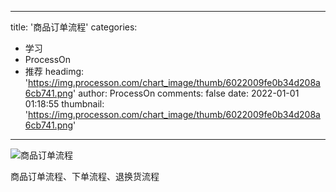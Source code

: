 
---
title: '商品订单流程'
categories: 
 - 学习
 - ProcessOn
 - 推荐
headimg: 'https://img.processon.com/chart_image/thumb/6022009fe0b34d208a6cb741.png'
author: ProcessOn
comments: false
date: 2022-01-01 01:18:55
thumbnail: 'https://img.processon.com/chart_image/thumb/6022009fe0b34d208a6cb741.png'
---

<div>   
<img class="thumb" alt="商品订单流程" src="https://img.processon.com/chart_image/thumb/6022009fe0b34d208a6cb741.png" referrerpolicy="no-referrer">
<p>商品订单流程、下单流程、退换货流程</p>  
</div>
            